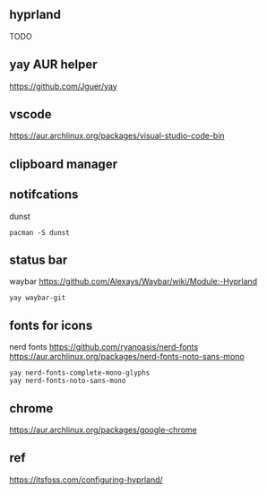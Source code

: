 ## hyprland
TODO

## yay AUR helper
https://github.com/Jguer/yay

## vscode
https://aur.archlinux.org/packages/visual-studio-code-bin


## clipboard manager


## notifcations
dunst
```
pacman -S dunst
```

## status bar
waybar
https://github.com/Alexays/Waybar/wiki/Module:-Hyprland
```
yay waybar-git
```

## fonts for icons
nerd fonts
https://github.com/ryanoasis/nerd-fonts
https://aur.archlinux.org/packages/nerd-fonts-noto-sans-mono
```
yay nerd-fonts-complete-mono-glyphs
yay nerd-fonts-noto-sans-mono
```


## chrome
https://aur.archlinux.org/packages/google-chrome


## ref
https://itsfoss.com/configuring-hyprland/
